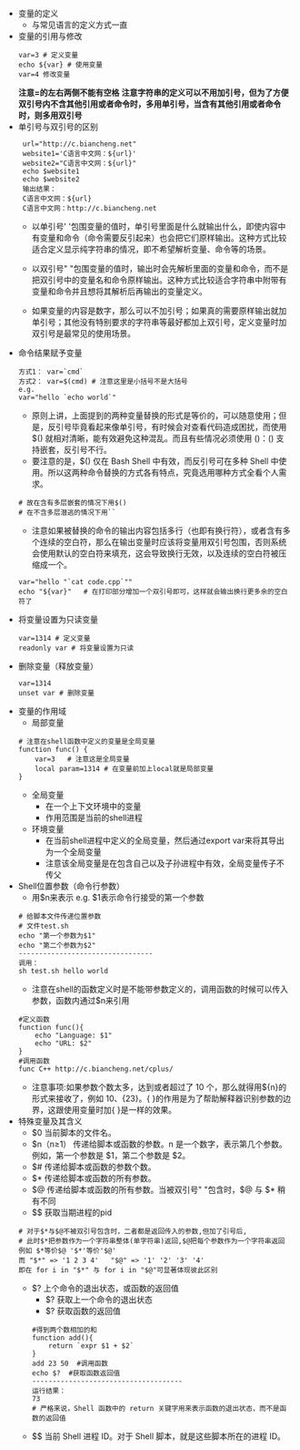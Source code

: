 * 变量的定义
    * 与常见语言的定义方式一直
* 变量的引用与修改
    ```
    var=3 # 定义变量
    echo ${var} # 使用变量
    var=4 修改变量
  ```
  **注意=的左右两侧不能有空格**
  **注意字符串的定义可以不用加引号，但为了方便双引号内不含其他引用或者命令时，多用单引号，当含有其他引用或者命令时，则多用双引号**
* 单引号与双引号的区别
   ```
    url="http://c.biancheng.net"
    website1='C语言中文网：${url}'
    website2="C语言中文网：${url}"
    echo $website1
    echo $website2
    输出结果：
    C语言中文网：${url}
    C语言中文网：http://c.biancheng.net
    ```
    * 以单引号' '包围变量的值时，单引号里面是什么就输出什么，即使内容中有变量和命令（命令需要反引起来）也会把它们原样输出。这种方式比较适合定义显示纯字符串的情况，即不希望解析变量、命令等的场景。
      
    *  以双引号" "包围变量的值时，输出时会先解析里面的变量和命令，而不是把双引号中的变量名和命令原样输出。这种方式比较适合字符串中附带有变量和命令并且想将其解析后再输出的变量定义。
      
    *  如果变量的内容是数字，那么可以不加引号；如果真的需要原样输出就加单引号；其他没有特别要求的字符串等最好都加上双引号，定义变量时加双引号是最常见的使用场景。
* 命令结果赋予变量
    ```
    方式1： var=`cmd`
    方式2： var=$(cmd) # 注意这里是小括号不是大括号
    e.g.
    var="hello `echo world`"
    ```
    * 原则上讲，上面提到的两种变量替换的形式是等价的，可以随意使用；但是，反引号毕竟看起来像单引号，有时候会对查看代码造成困扰，而使用 $() 就相对清晰，能有效避免这种混乱。而且有些情况必须使用 $()：$() 支持嵌套，反引号不行。
    * 要注意的是，$() 仅在 Bash Shell 中有效，而反引号可在多种 Shell 中使用。所以这两种命令替换的方式各有特点，究竟选用哪种方式全看个人需求。
    ```
    # 故在含有多层嵌套的情况下用$()
    # 在不含多层潜逃的情况下用``
    ```
    * 注意如果被替换的命令的输出内容包括多行（也即有换行符），或者含有多个连续的空白符，那么在输出变量时应该将变量用双引号包围，否则系统会使用默认的空白符来填充，这会导致换行无效，以及连续的空白符被压缩成一个。
    ```
    var="hello "`cat code.cpp`"" 
    echo "${var}"   # 在打印部分增加一个双引号即可，这样就会输出换行更多余的空白符了
    ```
* 将变量设置为只读变量
    ```
    var=1314 # 定义变量
    readonly var # 将变量设置为只读
    ``` 
* 删除变量（释放变量）
    ```
    var=1314
    unset var # 删除变量
    ```
* 变量的作用域
    * 局部变量
    ```
    # 注意在shell函数中定义的变量是全局变量
    function func() {
        var=3   # 注意这是全局变量
        local param=1314 # 在变量前加上local就是局部变量
    }
    ```
    * 全局变量
        * 在一个上下文环境中的变量
        * 作用范围是当前的shell进程
    * 环境变量
        * 在当前shell进程中定义的全局变量，然后通过export var来将其导出为一个全局变量
        * 注意该全局变量是在包含自己以及子孙进程中有效，全局变量传子不传父
* Shell位置参数（命令行参数）
    * 用$n来表示 e.g. $1表示命令行接受的第一个参数
    ```
    # 给脚本文件传递位置参数
    # 文件test.sh
    echo "第一个参数为$1"
    echo "第二个参数为$2"
    ---------------------------------
    调用：
    sh test.sh hello world
    ```
    * 注意在shell的函数定义时是不能带参数定义的，调用函数的时候可以传入参数，函数内通过$n来引用
    ```
    #定义函数
    function func(){
        echo "Language: $1"
        echo "URL: $2"
    }
    #调用函数
    func C++ http://c.biancheng.net/cplus/
    ```
    * 注意事项:如果参数个数太多，达到或者超过了 10 个，那么就得用${n}的形式来接收了，例如 ${10}、${23}。{ }的作用是为了帮助解释器识别参数的边界，这跟使用变量时加{ }是一样的效果。
* 特殊变量及其含义
    * $0	当前脚本的文件名。
    * $n（n≥1）	传递给脚本或函数的参数。n 是一个数字，表示第几个参数。例如，第一个参数是 $1，第二个参数是 $2。
    * $#	传递给脚本或函数的参数个数。
    * $*	传递给脚本或函数的所有参数。
    * $@	传递给脚本或函数的所有参数。当被双引号" "包含时，$@ 与 $* 稍有不同
    * $$    获取当期进程的pid
    ```
    # 对于$*与$@不被双引号包含时，二者都是返回传入的参数,但加了引号后,
    # 此时$*把参数作为一个字符串整体(单字符串)返回,$@把每个参数作为一个字符串返回
    例如 $*等价$@ '$*'等价'$@'
    而 "$*" => '1 2 3 4'   "$@" => '1' '2' '3' '4'
    即在 for i in "$*" 与 for i in "$@"可显著体现彼此区别 
    ```
    * $?	上个命令的退出状态，或函数的返回值
        * $? 获取上一个命令的退出状态
        * $? 获取函数的返回值
        ```
        #得到两个数相加的和
        function add(){
            return `expr $1 + $2`
        }
        add 23 50  #调用函数
        echo $?  #获取函数返回值
        -------------------------------------
        运行结果：
        73
        # 严格来说，Shell 函数中的 return 关键字用来表示函数的退出状态，而不是函数的返回值
        ```
    * $$	当前 Shell 进程 ID。对于 Shell 脚本，就是这些脚本所在的进程 ID。
  